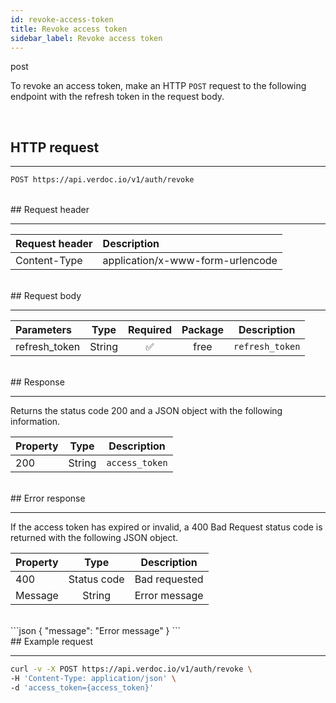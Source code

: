 ```yaml
---
id: revoke-access-token
title: Revoke access token
sidebar_label: Revoke access token
---
```


<span class="badges post">post</span>
<br/>

To revoke an access token, make an HTTP `POST` request to the following endpoint with the refresh token in the request body.

<br/>

## HTTP request

---

```bash
POST https://api.verdoc.io/v1/auth/revoke
```

<br/>
## Request header

---

| Request header | Description                      |
| :------------- | :------------------------------- |
| Content-Type   | application/x-www-form-urlencode |

<br/>
## Request body

---

| Parameters    |  Type  | Required | Package | Description     |
| :------------ | :----: | :------: | :-----: | --------------- |
| refresh_token | String |    ✅     |  free   | `refresh_token` |

<br/>
## Response

---

Returns the status code 200 and a JSON object with the following information.

| Property |  Type  | Description    |
| :------- | :----: | -------------- |
| 200      | String | `access_token` |

<br/>
## Error response

---

If the access token has expired or invalid, a 400 Bad Request status code is returned with the following JSON object.
<br/>

| Property |    Type     | Description   |
| :------- | :---------: | ------------- |
| 400      | Status code | Bad requested |
| Message  |   String    | Error message |
<br/>
```json
{
  "message": "Error message"
}
```

<br/>
## Example request

---

```bash
curl -v -X POST https://api.verdoc.io/v1/auth/revoke \
-H 'Content-Type: application/json' \
-d 'access_token={access_token}'
```
